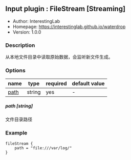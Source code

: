 ## Input plugin : FileStream [Streaming]

* Author: InterestingLab
* Homepage: https://interestinglab.github.io/waterdrop
* Version: 1.0.0

### Description

从本地文件目录中读取原始数据，会监听新文件生成。

### Options

| name | type | required | default value |
| --- | --- | --- | --- |
| [path](#path-string) | string | yes | - |

##### path [string]

文件目录路径

### Example

```
fileStream {
    path = "file:///var/log/"
}
```

